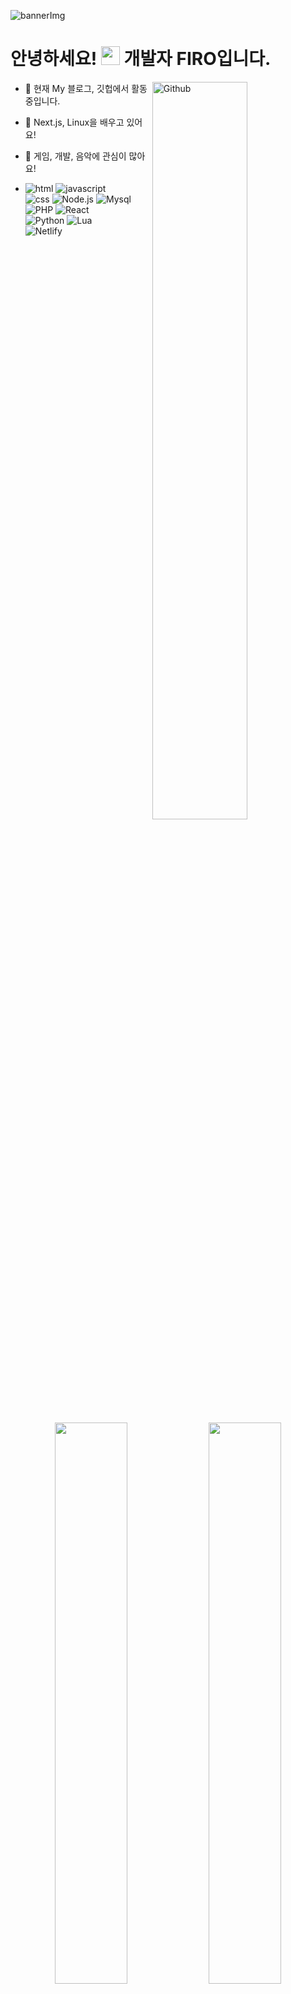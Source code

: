 ![bannerImg](header.png)

<h1>안녕하세요! <img src = "https://raw.githubusercontent.com/MartinHeinz/MartinHeinz/master/wave.gif" width = 30px> 개발자 FIRO입니다.</h1>

<img width="55%" align="right" alt="Github" src="https://raw.githubusercontent.com/onimur/.github/master/.resources/git-header.svg" />

- 🔭 현재 My 블로그, 깃헙에서 활동 중입니다.

- 🌱 Next.js, Linux을 배우고 있어요!

- 👀 게임, 개발, 음악에 관심이 많아요!

- ![html](https://img.shields.io/badge/HTML-E34F26?style=flat-square&logo=HTML5&logoColor=white)
![javascript](https://img.shields.io/badge/JavaScript-F7DF1E?style=flat-square&logo=Javascript&logoColor=white)  
![css](https://img.shields.io/badge/CSS-1572B6?style=flat-square&logo=CSS3&logoColor=white)
![Node.js](https://img.shields.io/badge/Node.js-339933?style=flat-square&logo=Node.js&logoColor=white)
![Mysql](https://img.shields.io/badge/Mysql-347deb?style=flat-square&logo=Mysql&logoColor=white)<br>
![PHP](https://img.shields.io/badge/PHP-777BB4?style=flat-square&logo=PHP&logoColor=white)
![React](https://img.shields.io/badge/React-61DAFB?style=flat-square&logo=React&logoColor=white)  
![Python](https://img.shields.io/badge/Python-3776AB?style=flat-square&logo=Python&logoColor=white)
![Lua](https://img.shields.io/badge/Lua-2C2D72?style=flat-square&logo=Lua&logoColor=white)  
![Netlify](https://img.shields.io/badge/Netlify-00C7B7?style=flat-square&logo=Netlify&logoColor=white)

<p align="center">
<img src="https://github-readme-stats.vercel.app/api?username=anojds&theme=gotham&show_icons=true&count_private=true&hide_border=true"  width="48%"/>
<img src="https://github-readme-streak-stats.herokuapp.com?user=anojds&theme=gotham&hide_border=true&date_format=M%20j%5B%2C%20Y%5D"  width="48%"/>
</p>

<img src="colored.png"  width="100%"/>

<p align="center">
<img src="https://activity-graph.herokuapp.com/graph?username=anojds&theme=react-dark&hide_border=true&hide_title=false&area=true&custom_title=Total%20contribution%20graph%20in%20all%20repo" width="95%">
</p>

<p align="center">

<img src="https://github-readme-stats.vercel.app/api/top-langs/?username=anojds" width="30%"/>
<img src="https://github-profile-trophy.vercel.app/?username=anojds&theme=onestar&no-frame=true&column=4&row=3"  width="65%"/>
</p>

<p align="center">
<img src="https://github-profile-summary-cards.vercel.app/api/cards/productive-time?username=anojds&theme=github_dark&utcOffset=4"  width="31%" />
<img src="https://github-profile-summary-cards.vercel.app/api/cards/profile-details?username=anojds&theme=github_dark&hide_border=true"  width="64%"/>
</p>

<p align="center">
<img src="http://mazassumnida.wtf/api/generate_badge?boj=anojds" width="35%" />
<p>

<img src="./colored.png"  width="100%"/>

  
# 😄 소셜
<a href="https://twitter.com/anojds"><img src="https://img.shields.io/badge/Twitter-1DA1F2?style=flat-square&logo=Twitter&logoColor=white"/></a>
<br/>

<p align="center">
<img src="https://hits.seeyoufarm.com/api/count/incr/badge.svg?url=https%3A%2F%2Fgithub.com%2Fanojds&count_bg=%2379C83D&title_bg=%23555555&icon=&icon_color=%23E7E7E7&title=hits&edge_flat=false">
</p>
![디스코드 서버](https://discordapp.com/api/guilds/1081835298473922560/widget.png?style=banner4)